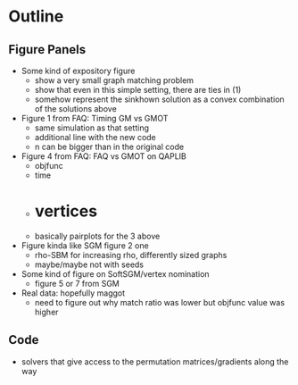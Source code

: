 # Outline

## Figure Panels

- Some kind of expository figure
  - show a very small graph matching problem
  - show that even in this simple setting, there are ties in (1)
  - somehow represent the sinkhown solution as a convex combination of the solutions above 
- Figure 1 from FAQ: Timing GM vs GMOT
  - same simulation as that setting
  - additional line with the new code
  - n can be bigger than in the original code
- Figure 4 from FAQ: FAQ vs GMOT on QAPLIB
  - objfunc
  - time
  - # vertices
  - basically pairplots for the 3 above
- Figure kinda like SGM figure 2 one
  - rho-SBM for increasing rho, differently sized graphs
  - maybe/maybe not with seeds
- Some kind of figure on SoftSGM/vertex nomination
  - figure 5 or 7 from SGM
- Real data: hopefully maggot
  - need to figure out why match ratio was lower but objfunc value was higher

## Code
- solvers that give access to the permutation matrices/gradients along the way
